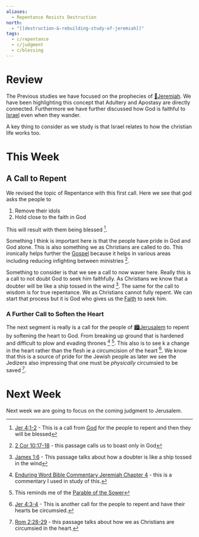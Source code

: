 ```yaml
---
aliases:
  - Repentance Resists Destruction
north:
  - "[[destruction-&-rebuilding-study-of-jeremiah]]"
tags:
  - c/repentance
  - c/judgment
  - c/blessing
---
```

# Review
The Previous studies we have focused on the prophecies of [🧑Jeremiah](%F0%9F%A7%91Jeremiah.md). We have been highlighting this concept that Adultery and Apostasy are directly connected. Furthermore we have further discussed how God is faithful to [Israel](../%F0%9F%8F%99%EF%B8%8F%F0%9F%8F%99%EF%B8%8FNation%20of%20Israel.md) even when they wander.

A key thing to consider as we study is that Israel relates to how the christian life works too.

# This Week
[^b1]: [Jer 4:1-2](Jer%204.md) - This is a call from [God](God.md) for the people to repent and then they will be blessed
[^b2]: [Jer 4:3-4](Jer%204.md) - This is another call for the people to repent and have their hearts be circumsied.
[^b3]: [Rom 2:28-29](Rom%202.md) - this passage talks about how we as Christians are circumsied in the heart.
[^b4]: [James 1:6](James%201.md) - This passage talks about how a doubter is like a ship tossed in the wind
[^b5]: [2 Cor 10:17-18](2%20Cor%2010.md) - this passage calls us to boast only in God
[^c1]: This reminds me of the [Parable of the Sower](Parable%20of%20the%20Sower.md)
[^enduring-word]: [Enduring Word Bible Commentary Jeremiah Chapter 4](https://enduringword.com/bible-commentary/jeremiah-4/) - this is a commentary I used in study of this.
## A Call to Repent
We revised the topic of Repentance with this first call. Here we see that god asks the people to
1. Remove their idols
2. Hold close to the faith in God

This will result with them being blessed [^b1].

Something I think is important here is that the people have pride in God and God alone. This is also something we as Christians are called to do. This ironically helps further the [Gospel](Gospel.md) because it helps in various areas including reducing infighting between ministries [^b5].

Something to consider is that we see a call to now waver here. Really this is a call to not doubt God to seek him faithfully. As Christians we know that a doubter will be like a ship tossed in the wind [^b4]. The same for the call to wisdom is for true repentance. We as Christians cannot fully repent. We can start that process but it is God who gives us the [Faith](Faith.md) to seek him.
### A Further Call to Soften the Heart
The next segment is really is a call for the people of [🏙️Jerusalem](%F0%9F%8F%99%EF%B8%8FJerusalem.md) to repent by softening the heart to God. From breaking up ground that is hardened and difficult to plow and evading thrones [^enduring-word] [^c1]. 
This also is to see k a change in the heart rather than the flesh ie a circumcision of the heart [^b2]. We know that this is a source of pride for the Jewish people as later we see the Jedizers also impressing that one must be *physically* circumsied to be saved [^b3].

# Next Week
Next week we are going to focus on the coming judgment to Jerusalem.